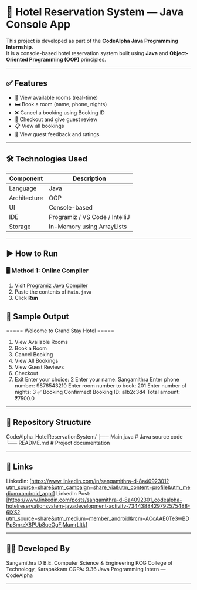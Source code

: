 # 🏨 Hotel Reservation System — Java Console App

This project is developed as part of the **CodeAlpha Java Programming Internship**.  
It is a console-based hotel reservation system built using **Java** and **Object-Oriented Programming (OOP)** principles.

---

## ✅ Features

- 🔎 View available rooms (real-time)
- 🛏️ Book a room (name, phone, nights)
- ❌ Cancel a booking using Booking ID
- 🔄 Checkout and give guest review
- 📋 View all bookings
- 💬 View guest feedback and ratings

---

## 🛠️ Technologies Used

| Component    | Description             |
|--------------|--------------------------|
| Language     | Java                     |
| Architecture | OOP                      |
| UI           | Console-based            |
| IDE          | Programiz / VS Code / IntelliJ |
| Storage      | In-Memory using ArrayLists |

---

## ▶️ How to Run

### 🖥️ Method 1: Online Compiler
1. Visit [Programiz Java Compiler](https://www.programiz.com/java-programming/online-compiler)
2. Paste the contents of `Main.java`
3. Click **Run**


## 📸 Sample Output

===== Welcome to Grand Stay Hotel =====
1. View Available Rooms
2. Book a Room
3. Cancel Booking
4. View All Bookings
5. View Guest Reviews
6. Checkout
7. Exit
Enter your choice: 2
Enter your name: Sangamithra
Enter phone number: 9876543210
Enter room number to book: 201
Enter number of nights: 3
✅ Booking Confirmed!
Booking ID: a1b2c3d4
Total amount: ₹7500.0


---

## 📁 Repository Structure

CodeAlpha_HotelReservationSystem/
├── Main.java         # Java source code
└── README.md         # Project documentation


---

## 🔗 Links

LinkedIn: [https://www.linkedin.com/in/sangamithra-d-8a4092301?utm_source=share&utm_campaign=share_via&utm_content=profile&utm_medium=android_appt]
LinkedIn Post:
[https://www.linkedin.com/posts/sangamithra-d-8a4092301_codealpha-hotelreservationsystem-javadevelopment-activity-7344388429792575488-6jXS?utm_source=share&utm_medium=member_android&rcm=ACoAAE0Te3wBDPpSmrzX8PUb8qeOgFjMumrLltk]



---

## 🙋‍♀️ Developed By

Sangamithra D
B.E. Computer Science & Engineering
KCG College of Technology, Karapakkam
CGPA: 9.36
Java Programming Intern — CodeAlpha


---
